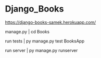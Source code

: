 ﻿# Django_Books
 https://django-books-samek.herokuapp.com/

manage.py | cd Books

run tests | py manage.py test BooksApp

run server | py manage.py runserver

